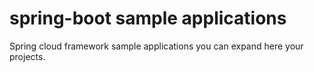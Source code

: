 # spring-boot sample applications

Spring cloud framework sample applications you can expand here your projects.
